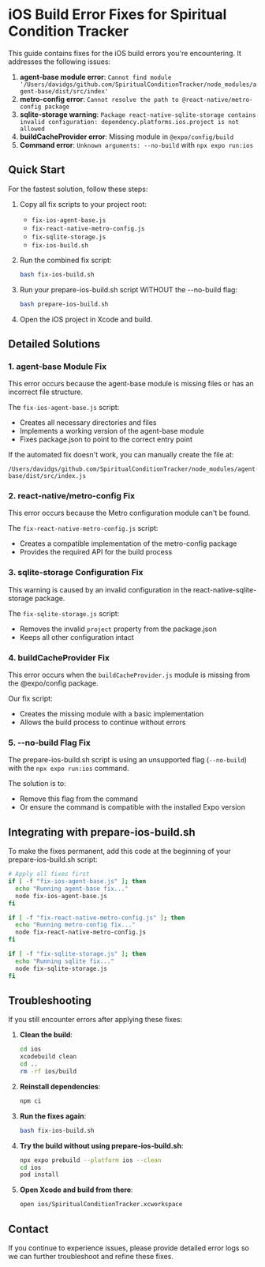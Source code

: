 # iOS Build Error Fixes for Spiritual Condition Tracker

This guide contains fixes for the iOS build errors you're encountering. It addresses the following issues:

1. **agent-base module error**: `Cannot find module '/Users/davidgs/github.com/SpiritualConditionTracker/node_modules/agent-base/dist/src/index'`
2. **metro-config error**: `Cannot resolve the path to @react-native/metro-config package`
3. **sqlite-storage warning**: `Package react-native-sqlite-storage contains invalid configuration: dependency.platforms.ios.project is not allowed`
4. **buildCacheProvider error**: Missing module in `@expo/config/build`
5. **Command error**: `Unknown arguments: --no-build` with `npx expo run:ios`

## Quick Start

For the fastest solution, follow these steps:

1. Copy all fix scripts to your project root:
   - `fix-ios-agent-base.js`
   - `fix-react-native-metro-config.js`
   - `fix-sqlite-storage.js`
   - `fix-ios-build.sh`

2. Run the combined fix script:
   ```bash
   bash fix-ios-build.sh
   ```

3. Run your prepare-ios-build.sh script WITHOUT the --no-build flag:
   ```bash
   bash prepare-ios-build.sh
   ```

4. Open the iOS project in Xcode and build.

## Detailed Solutions

### 1. agent-base Module Fix

This error occurs because the agent-base module is missing files or has an incorrect file structure.

The `fix-ios-agent-base.js` script:
- Creates all necessary directories and files
- Implements a working version of the agent-base module
- Fixes package.json to point to the correct entry point

If the automated fix doesn't work, you can manually create the file at:
```
/Users/davidgs/github.com/SpiritualConditionTracker/node_modules/agent-base/dist/src/index.js
```

### 2. react-native/metro-config Fix

This error occurs because the Metro configuration module can't be found.

The `fix-react-native-metro-config.js` script:
- Creates a compatible implementation of the metro-config package
- Provides the required API for the build process

### 3. sqlite-storage Configuration Fix

This warning is caused by an invalid configuration in the react-native-sqlite-storage package.

The `fix-sqlite-storage.js` script:
- Removes the invalid `project` property from the package.json
- Keeps all other configuration intact

### 4. buildCacheProvider Fix

This error occurs when the `buildCacheProvider.js` module is missing from the @expo/config package.

Our fix script:
- Creates the missing module with a basic implementation
- Allows the build process to continue without errors

### 5. --no-build Flag Fix

The prepare-ios-build.sh script is using an unsupported flag (`--no-build`) with the `npx expo run:ios` command.

The solution is to:
- Remove this flag from the command
- Or ensure the command is compatible with the installed Expo version

## Integrating with prepare-ios-build.sh

To make the fixes permanent, add this code at the beginning of your prepare-ios-build.sh script:

```bash
# Apply all fixes first
if [ -f "fix-ios-agent-base.js" ]; then
  echo "Running agent-base fix..."
  node fix-ios-agent-base.js
fi

if [ -f "fix-react-native-metro-config.js" ]; then
  echo "Running metro-config fix..."
  node fix-react-native-metro-config.js
fi

if [ -f "fix-sqlite-storage.js" ]; then
  echo "Running sqlite fix..."
  node fix-sqlite-storage.js
fi
```

## Troubleshooting

If you still encounter errors after applying these fixes:

1. **Clean the build**:
   ```bash
   cd ios
   xcodebuild clean
   cd ..
   rm -rf ios/build
   ```

2. **Reinstall dependencies**:
   ```bash
   npm ci
   ```

3. **Run the fixes again**:
   ```bash
   bash fix-ios-build.sh
   ```

4. **Try the build without using prepare-ios-build.sh**:
   ```bash
   npx expo prebuild --platform ios --clean
   cd ios
   pod install
   ```

5. **Open Xcode and build from there**:
   ```bash
   open ios/SpiritualConditionTracker.xcworkspace
   ```

## Contact

If you continue to experience issues, please provide detailed error logs so we can further troubleshoot and refine these fixes.